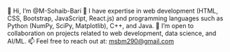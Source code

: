 👋 Hi, I’m @M-Sohaib-Bari
🌱 I have expertise in web development (HTML, CSS, Bootstrap, JavaScript, React.js) and programming languages such as Python (NumPy, SciPy, Matplotlib), C++, and Java.
💞️ I’m open to collaboration on projects related to web development, data science, and AI/ML.
📫 Feel free to reach out at: msbm290@gmail.com

<!---
M-Sohaib-Bari/M-Sohaib-Bari is a ✨ special ✨ repository because its `README.md` (this file) appears on your GitHub profile.
You can click the Preview link to take a look at your changes.
--->
